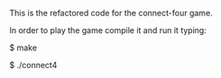 This is the refactored code for the connect-four game.

In order to play the game compile it and run it typing:

  $ make
  
  $ ./connect4
